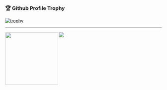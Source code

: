 ### 🏆 Github Profile Trophy

[![trophy](https://github-profile-trophy.vercel.app/?username=MartinHelwig&&no-frame=true)](https://github.com/ryo-ma/github-profile-trophy)

---

<div>
  <img height="170" align="left" src="https://github-readme-stats.vercel.app/api?username=MartinHelwig&count_private=true&include_all_commits=true" />
  <img src="https://github-readme-stats.vercel.app/api/top-langs/?username=MartinHelwig&layout=compact" />
</div>

<!--
**MartinHelwig/MartinHelwig** is a ✨ _special_ ✨ repository because its `README.md` (this file) appears on your GitHub profile.

Here are some ideas to get you started:

- 🔭 I’m currently working on ...
- 🌱 I’m currently learning ...
- 👯 I’m looking to collaborate on ...
- 🤔 I’m looking for help with ...
- 💬 Ask me about ...
- 📫 How to reach me: ...
- 😄 Pronouns: ...
- ⚡ Fun fact: ...
-->
